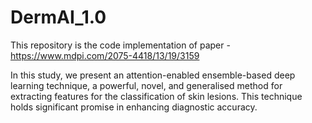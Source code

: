 # DermAI_1.0

This repository is the code implementation of paper - https://www.mdpi.com/2075-4418/13/19/3159

In this study, we present an attention-enabled ensemble-based deep learning technique, a powerful, novel, and generalised method for extracting features for the classification of skin lesions. This technique holds significant promise in enhancing diagnostic accuracy.
